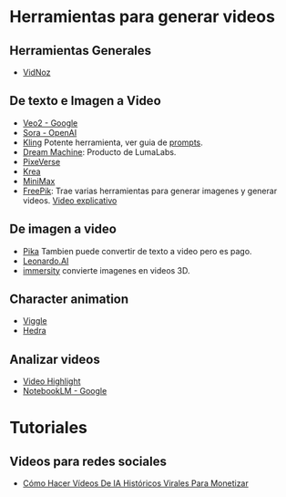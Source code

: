 # Herramientas para generar videos

## Herramientas Generales
* [VidNoz](https://es.vidnoz.com/)

## De texto e Imagen a Video
* [Veo2 - Google](https://deepmind.google/technologies/veo/veo-2/)
* [Sora - OpenAI](https://sora.com/)
* [Kling](https://klingai.com/) Potente herramienta, ver guia de [prompts](https://filmart.ai/kling-ai-prompts-and-mastering-ai-video/).
* [Dream Machine](https://lumalabs.ai/dream-machine): Producto de LumaLabs.
* [PixeVerse](https://pixverse.ai/)
* [Krea](https://www.krea.ai/)
* [MiniMax](https://minimax-ai.org/)
* [FreePik](https://www.freepik.com/): Trae varias herramientas para generar imagenes y generar videos. [Video explicativo](https://www.youtube.com/watch?v=7BSRj5nJcZ0)
  
## De imagen a video
* [Pika](https://pika.art/home) Tambien puede convertir de texto a video pero es pago.
* [Leonardo.AI](https://leonardo.ai/)
* [immersity](https://www.immersity.ai/) convierte imagenes en videos 3D.

## Character animation
* [Viggle](https://viggle.ai/)
* [Hedra](https://www.hedra.com/)
  
## Analizar videos
* [Video Highlight](https://videohighlight.com/)
* [NotebookLM - Google](https://notebooklm.google/)

# Tutoriales

## Videos para redes sociales
* [Cómo Hacer Vídeos De IA Históricos Virales Para Monetizar](https://www.youtube.com/watch?v=tkT3c8L7KY8)
